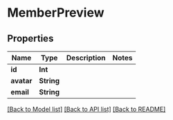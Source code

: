 # MemberPreview

## Properties

Name | Type | Description | Notes
------------ | ------------- | ------------- | -------------
**id** | **Int** |  | 
**avatar** | **String** |  | 
**email** | **String** |  | 

[[Back to Model list]](../README.md#documentation-for-models) [[Back to API list]](../README.md#documentation-for-api-endpoints) [[Back to README]](../README.md)


